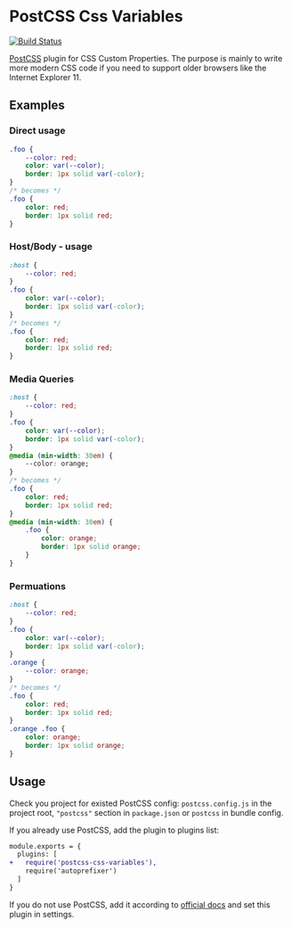 # PostCSS Css Variables

[![Build Status](https://travis-ci.com/kulturbande/postcss-css-variables.svg?branch=master)](https://travis-ci.com/kulturbande/postcss-css-variables)

[PostCSS] plugin for CSS Custom Properties. The purpose is mainly to write more modern CSS code if you need to support older browsers like the Internet Explorer 11.

[postcss]: https://github.com/postcss/postcss

## Examples

### Direct usage

```css
.foo {
    --color: red;
    color: var(--color);
    border: 1px solid var(-color);
}
/* becomes */
.foo {
    color: red;
    border: 1px solid red;
}
```

### Host/Body - usage

```css
:host {
    --color: red;
}
.foo {
    color: var(--color);
    border: 1px solid var(-color);
}
/* becomes */
.foo {
    color: red;
    border: 1px solid red;
}
```

### Media Queries

```css
:host {
    --color: red;
}
.foo {
    color: var(--color);
    border: 1px solid var(-color);
}
@media (min-width: 30em) {
    --color: orange;
}
/* becomes */
.foo {
    color: red;
    border: 1px solid red;
}
@media (min-width: 30em) {
    .foo {
        color: orange;
        border: 1px solid orange;
    }
}
```

### Permuations

```css
:host {
    --color: red;
}
.foo {
    color: var(--color);
    border: 1px solid var(-color);
}
.orange {
    --color: orange;
}
/* becomes */
.foo {
    color: red;
    border: 1px solid red;
}
.orange .foo {
    color: orange;
    border: 1px solid orange;
}
```

## Usage

Check you project for existed PostCSS config: `postcss.config.js`
in the project root, `"postcss"` section in `package.json`
or `postcss` in bundle config.

If you already use PostCSS, add the plugin to plugins list:

```diff
module.exports = {
  plugins: [
+   require('postcss-css-variables'),
    require('autoprefixer')
  ]
}
```

If you do not use PostCSS, add it according to [official docs]
and set this plugin in settings.

[official docs]: https://github.com/postcss/postcss#usage
